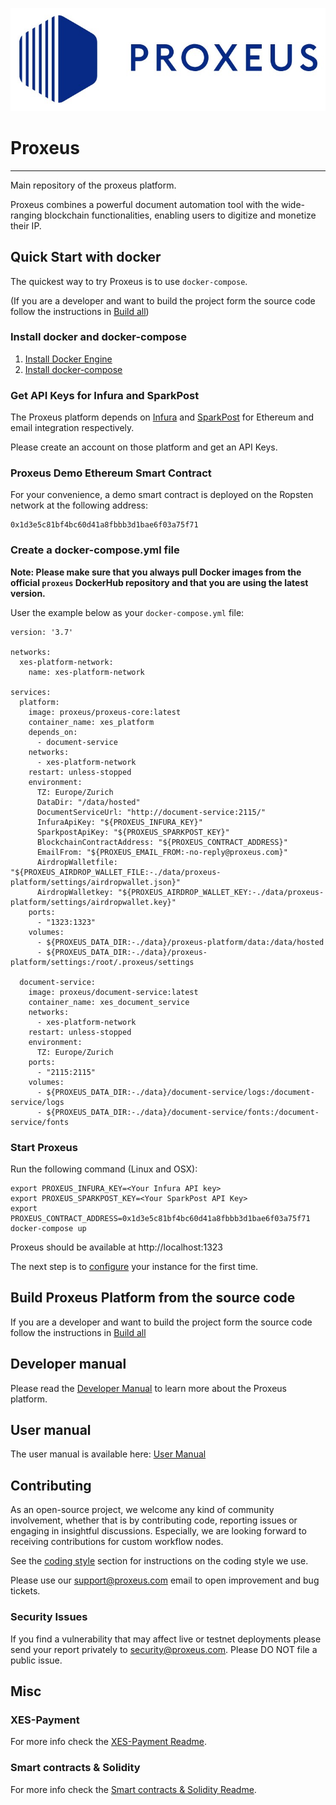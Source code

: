 ![](docs/_media/logo.png)

# Proxeus
----------------
Main repository of the proxeus platform.

Proxeus combines a powerful document automation tool with the wide-ranging
blockchain functionalities, enabling users to digitize and monetize their IP.

## Quick Start with docker

The quickest way to try Proxeus is to use `docker-compose`.

(If you are a developer and want to build the project form the source code follow the instructions in [Build all](docs/build_all.md))

### Install docker and docker-compose
1. [Install Docker Engine](https://docs.docker.com/install/)
2. [Install docker-compose](https://docs.docker.com/compose/install/)

### Get API Keys for Infura and SparkPost
The Proxeus platform depends on [Infura](https://infura.io/) and [SparkPost](https://www.sparkpost.com/) 
for Ethereum and email integration respectively.

Please create an account on those platform and get an API Keys.

### Proxeus Demo Ethereum Smart Contract

For your convenience, a demo smart contract is deployed on the Ropsten network at the following address:

```
0x1d3e5c81bf4bc60d41a8fbbb3d1bae6f03a75f71
```

### Create a docker-compose.yml file 

**Note: Please make sure that you always pull Docker images from the official `proxeus` DockerHub repository and that you are using the latest version.**

User the example below as your `docker-compose.yml` file:

```
version: '3.7'

networks:
  xes-platform-network:
    name: xes-platform-network

services:
  platform:
    image: proxeus/proxeus-core:latest
    container_name: xes_platform
    depends_on:
      - document-service
    networks:
      - xes-platform-network
    restart: unless-stopped
    environment:
      TZ: Europe/Zurich
      DataDir: "/data/hosted"
      DocumentServiceUrl: "http://document-service:2115/"
      InfuraApiKey: "${PROXEUS_INFURA_KEY}"
      SparkpostApiKey: "${PROXEUS_SPARKPOST_KEY}"
      BlockchainContractAddress: "${PROXEUS_CONTRACT_ADDRESS}"
      EmailFrom: "${PROXEUS_EMAIL_FROM:-no-reply@proxeus.com}"
      AirdropWalletfile: "${PROXEUS_AIRDROP_WALLET_FILE:-./data/proxeus-platform/settings/airdropwallet.json}"
      AirdropWalletkey: "${PROXEUS_AIRDROP_WALLET_KEY:-./data/proxeus-platform/settings/airdropwallet.key}"
    ports:
      - "1323:1323"
    volumes:
      - ${PROXEUS_DATA_DIR:-./data}/proxeus-platform/data:/data/hosted
      - ${PROXEUS_DATA_DIR:-./data}/proxeus-platform/settings:/root/.proxeus/settings

  document-service:
    image: proxeus/document-service:latest
    container_name: xes_document_service
    networks:
      - xes-platform-network
    restart: unless-stopped
    environment:
      TZ: Europe/Zurich
    ports:
      - "2115:2115"
    volumes:
      - ${PROXEUS_DATA_DIR:-./data}/document-service/logs:/document-service/logs
      - ${PROXEUS_DATA_DIR:-./data}/document-service/fonts:/document-service/fonts
```

### Start Proxeus

Run the following command (Linux and OSX):
```
export PROXEUS_INFURA_KEY=<Your Infura API key>
export PROXEUS_SPARKPOST_KEY=<Your SparkPost API Key>
export PROXEUS_CONTRACT_ADDRESS=0x1d3e5c81bf4bc60d41a8fbbb3d1bae6f03a75f71
docker-compose up 
```

Proxeus should be available at http://localhost:1323

The next step is to [configure](docs/configure.md) your instance for the first time.

## Build Proxeus Platform from the source code

If you are a developer and want to build the project form the source code follow the instructions in [Build all](docs/build_all.md)

## Developer manual

Please read the [Developer Manual](https://doc.proxeus.com) to learn more about the 
Proxeus platform. 

## User manual

The user manual is available here: [User Manual](https://docs.google.com/document/d/1SP0ZimG7uemfZ2cF2JkY5enUZnBJLDyfcJGZnyWOejQ)

## Contributing

As an open-source project, we welcome any kind of community involvement, whether that is by contributing code, reporting issues or 
engaging in insightful discussions. Especially, we are looking forward to receiving contributions for custom workflow nodes.

See the [coding style](coding_style.md) section for instructions on the coding style we use.

Please use our support@proxeus.com email to open improvement and bug tickets.

### Security Issues

If you find a vulnerability that may affect live or testnet deployments please send your report privately to 
security@proxeus.com. Please DO NOT file a public issue.

## Misc

### XES-Payment
For more info check the [XES-Payment Readme](docs/xes-payment.md).

### Smart contracts & Solidity
For more info check the [Smart contracts & Solidity Readme](https://github.com/ProxeusApp/proxeus-contract).


